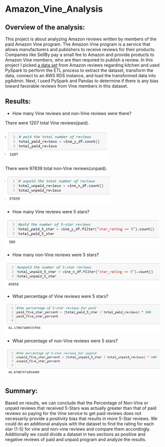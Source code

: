 # Amazon_Vine_Analysis

## Overview of the analysis:

This project is about analyzing Amazon reviews written by members of the paid Amazon Vine program. The Amazon Vine program is a service that allows manufacturers and publishers to receive reviews for their products. Companies like SellBy pay a small fee to Amazon and provide products to Amazon Vine members, who are then required to publish a review.
In this project I picked [a data set](https://s3.amazonaws.com/amazon-reviews-pds/tsv/index.txt) from Amazon reviews regarding kitchen and used PySpark to perform the ETL process to extract the dataset, transform the data, connect to an AWS RDS instance, and load the transformed data into pgAdmin. Next, I used PySpark and Pandas to determine if there is any bias toward favorable reviews from Vine members in this dataset. 


## Results:

- How many Vine reviews and non-Vine reviews were there?

There were 1207 total Vine reviews(paid).

![1.PNG](https://github.com/tjavaheripour/Amazon_Vine_Analysis/blob/main/Images/1.PNG)

There were 97839 total non-Vine reviews(unpaid).

![2.PNG](https://github.com/tjavaheripour/Amazon_Vine_Analysis/blob/main/Images/2.PNG)

- How many Vine reviews were 5 stars? 

![3.PNG](https://github.com/tjavaheripour/Amazon_Vine_Analysis/blob/main/Images/3.PNG)

- How many non-Vine reviews were 5 stars?

![4.PNG](https://github.com/tjavaheripour/Amazon_Vine_Analysis/blob/main/Images/4.PNG)

- What percentage of Vine reviews were 5 stars?

![5.PNG](https://github.com/tjavaheripour/Amazon_Vine_Analysis/blob/main/Images/5.PNG)

- What percentage of non-Vine reviews were 5 stars?

![6.PNG](https://github.com/tjavaheripour/Amazon_Vine_Analysis/blob/main/Images/6.PNG)

## Summary:
Based on results, we can conclude that the Percentage of Non-Vine or unpaid reviews that received 5-Stars was actually greater than that of paid reviews so paying for the Vine service to get paid reviews does not necessarily provide a positivity bias that results in more 5-Star reviews.
We could do an additional analysis with the dataset to find the rating for each star (1-5) for vine and non-vine reviews and compare them accordingly. Additionally we could divide a dataset in two sections as positive and negative reviews of paid and unpaid program and analyze the results. 
